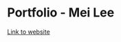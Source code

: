 <h1>Portfolio - Mei Lee</h1> 
<a href="https://meillee.github.io/final-project/index.html"/>Link to website</a>
